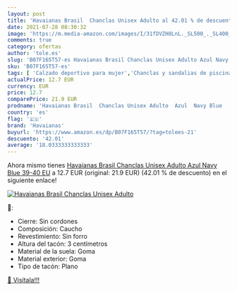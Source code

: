 ```yaml
---
layout: post
title: 'Havaianas Brasil  Chanclas Unisex Adulto al 42.01 % de descuento'
date: 2021-07-28 08:30:32
image: 'https://m.media-amazon.com/images/I/31fDVZH8LnL._SL500_._SL400_.jpg'
comments: true
category: ofertas
author: 'tole.es'
slug: 'B07F165T57-es Havaianas Brasil Chanclas Unisex Adulto Azul Navy Blue...'
sku: 'B07F165T57-es'
tags: [ 'Calzado deportivo para mujer','Chanclas y sandalias de piscina para mujer','Zapatillas y calzado deportivo para mujer','Zapatos','Zapatos para mujer','Zapatos y complementos','chanclas','havaianas', ]
actualPrice: 12.7 EUR
currency: EUR
price: 12.7
comparePrice: 21.9 EUR
prodname: 'Havaianas Brasil  Chanclas Unisex Adulto  Azul  Navy Blue   39-40 EU'
country: 'es'
flag: '🇪🇸'
brand: 'Havaianas'
buyurl: 'https://www.amazon.es/dp/B07F165T57/?tag=tolees-21'
descuento: '42.01'
average: '18.0333333333333'
---
```


Ahora mismo tienes [Havaianas Brasil  Chanclas Unisex Adulto  Azul  Navy Blue   39-40 EU](https://www.amazon.es/dp/B07F165T57/?tag=tolees-21) a 12.7 EUR (original: 21.9 EUR) (42.01 %  de descuento) en el siguiente enlace!

[![Havaianas Brasil  Chanclas Unisex Adulto](https://m.media-amazon.com/images/I/31fDVZH8LnL._SL500_._SL400_.jpg)](https://www.amazon.es/dp/B07F165T57/?tag=tolees-21)

🔎:

- Cierre: Sin cordones
- Composición: Caucho
- Revestimiento: Sin forro
- Altura del tacón: 3 centímetros
- Material de la suela: Goma
- Material exterior: Goma
- Tipo de tacón: Plano

[🛒 Visítala!!!](https://www.amazon.es/dp/B07F165T57/?tag=tolees-21)
